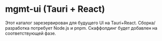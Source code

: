 # mgmt-ui (Tauri + React)

Этот каталог зарезервирован для будущего UI на Tauri+React. 
Сборка/разработка потребует Node.js и pnpm. Скаффолдинг будет добавлен на соответствующей фазе.
